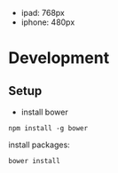 * ipad: 768px
* iphone: 480px

# Development

## Setup

* install bower

```
npm install -g bower
```

install packages:

```
bower install
```
